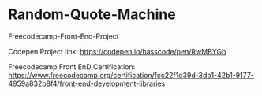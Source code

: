 # Random-Quote-Machine
Freecodecamp-Front-End-Project

Codepen Project link:  https://codepen.io/hasscode/pen/RwMBYGb

Freecodecamp Front EnD Certification: https://www.freecodecamp.org/certification/fcc22f1d39d-3db1-42b1-9177-4959a832b8f4/front-end-development-libraries
